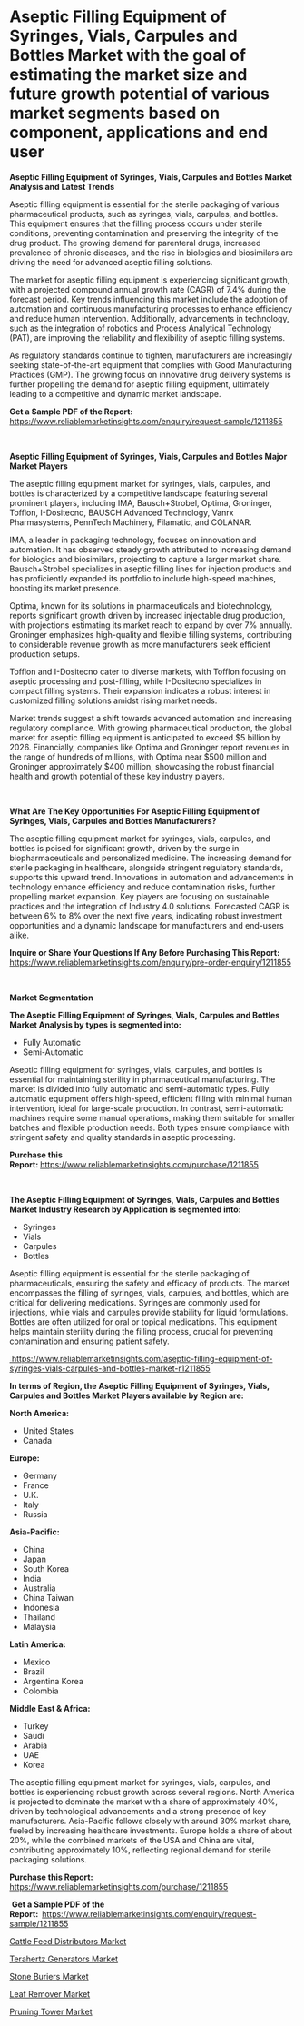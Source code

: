 <p><h1>Aseptic Filling Equipment of Syringes, Vials, Carpules and Bottles Market with the goal of estimating the market size and future growth potential of various market segments based on component, applications and end user</h1></p><p><strong>Aseptic Filling Equipment of Syringes, Vials, Carpules and Bottles Market Analysis and Latest Trends</strong></p>
<p><p>Aseptic filling equipment is essential for the sterile packaging of various pharmaceutical products, such as syringes, vials, carpules, and bottles. This equipment ensures that the filling process occurs under sterile conditions, preventing contamination and preserving the integrity of the drug product. The growing demand for parenteral drugs, increased prevalence of chronic diseases, and the rise in biologics and biosimilars are driving the need for advanced aseptic filling solutions.</p><p>The market for aseptic filling equipment is experiencing significant growth, with a projected compound annual growth rate (CAGR) of 7.4% during the forecast period. Key trends influencing this market include the adoption of automation and continuous manufacturing processes to enhance efficiency and reduce human intervention. Additionally, advancements in technology, such as the integration of robotics and Process Analytical Technology (PAT), are improving the reliability and flexibility of aseptic filling systems.</p><p>As regulatory standards continue to tighten, manufacturers are increasingly seeking state-of-the-art equipment that complies with Good Manufacturing Practices (GMP). The growing focus on innovative drug delivery systems is further propelling the demand for aseptic filling equipment, ultimately leading to a competitive and dynamic market landscape.</p></p>
<p><strong>Get a Sample PDF of the Report:&nbsp;</strong> <a href="https://www.reliablemarketinsights.com/enquiry/request-sample/1211855?utm_campaign=1355&utm_medium=2&utm_source=Github&utm_content=ia&utm_term=06102024&utm_id=aseptic-filling-equipment-of-syringes-vials-carpules-and-bottles">https://www.reliablemarketinsights.com/enquiry/request-sample/1211855</a></p>
<p>&nbsp;</p>
<p><strong>Aseptic Filling Equipment of Syringes, Vials, Carpules and Bottles Major Market Players</strong></p>
<p><p>The aseptic filling equipment market for syringes, vials, carpules, and bottles is characterized by a competitive landscape featuring several prominent players, including IMA, Bausch+Strobel, Optima, Groninger, Tofflon, I-Dositecno, BAUSCH Advanced Technology, Vanrx Pharmasystems, PennTech Machinery, Filamatic, and COLANAR. </p><p>IMA, a leader in packaging technology, focuses on innovation and automation. It has observed steady growth attributed to increasing demand for biologics and biosimilars, projecting to capture a larger market share. Bausch+Strobel specializes in aseptic filling lines for injection products and has proficiently expanded its portfolio to include high-speed machines, boosting its market presence.</p><p>Optima, known for its solutions in pharmaceuticals and biotechnology, reports significant growth driven by increased injectable drug production, with projections estimating its market reach to expand by over 7% annually. Groninger emphasizes high-quality and flexible filling systems, contributing to considerable revenue growth as more manufacturers seek efficient production setups. </p><p>Tofflon and I-Dositecno cater to diverse markets, with Tofflon focusing on aseptic processing and post-filling, while I-Dositecno specializes in compact filling systems. Their expansion indicates a robust interest in customized filling solutions amidst rising market needs.</p><p>Market trends suggest a shift towards advanced automation and increasing regulatory compliance. With growing pharmaceutical production, the global market for aseptic filling equipment is anticipated to exceed $5 billion by 2026. Financially, companies like Optima and Groninger report revenues in the range of hundreds of millions, with Optima near $500 million and Groninger approximately $400 million, showcasing the robust financial health and growth potential of these key industry players.</p></p>
<p>&nbsp;</p>
<p><strong>What Are The Key Opportunities For Aseptic Filling Equipment of Syringes, Vials, Carpules and Bottles Manufacturers?</strong></p>
<p><p>The aseptic filling equipment market for syringes, vials, carpules, and bottles is poised for significant growth, driven by the surge in biopharmaceuticals and personalized medicine. The increasing demand for sterile packaging in healthcare, alongside stringent regulatory standards, supports this upward trend. Innovations in automation and advancements in technology enhance efficiency and reduce contamination risks, further propelling market expansion. Key players are focusing on sustainable practices and the integration of Industry 4.0 solutions. Forecasted CAGR is between 6% to 8% over the next five years, indicating robust investment opportunities and a dynamic landscape for manufacturers and end-users alike.</p></p>
<p><strong>Inquire or Share Your Questions If Any Before Purchasing This Report:</strong> <a href="https://www.reliablemarketinsights.com/enquiry/pre-order-enquiry/1211855?utm_campaign=1355&utm_medium=2&utm_source=Github&utm_content=ia&utm_term=06102024&utm_id=aseptic-filling-equipment-of-syringes-vials-carpules-and-bottles">https://www.reliablemarketinsights.com/enquiry/pre-order-enquiry/1211855</a></p>
<p>&nbsp;</p>
<p><strong>Market Segmentation</strong></p>
<p><strong>The Aseptic Filling Equipment of Syringes, Vials, Carpules and Bottles Market Analysis by types is segmented into:</strong></p>
<p><ul><li>Fully Automatic</li><li>Semi-Automatic</li></ul></p>
<p><p>Aseptic filling equipment for syringes, vials, carpules, and bottles is essential for maintaining sterility in pharmaceutical manufacturing. The market is divided into fully automatic and semi-automatic types. Fully automatic equipment offers high-speed, efficient filling with minimal human intervention, ideal for large-scale production. In contrast, semi-automatic machines require some manual operations, making them suitable for smaller batches and flexible production needs. Both types ensure compliance with stringent safety and quality standards in aseptic processing.</p></p>
<p><strong>Purchase this Report:&nbsp;</strong><a href="https://www.reliablemarketinsights.com/purchase/1211855?utm_campaign=1355&utm_medium=2&utm_source=Github&utm_content=ia&utm_term=06102024&utm_id=aseptic-filling-equipment-of-syringes-vials-carpules-and-bottles">https://www.reliablemarketinsights.com/purchase/1211855</a></p>
<p>&nbsp;</p>
<p><strong>The Aseptic Filling Equipment of Syringes, Vials, Carpules and Bottles Market Industry Research by Application is segmented into:</strong></p>
<p><ul><li>Syringes</li><li>Vials</li><li>Carpules</li><li>Bottles</li></ul></p>
<p><p>Aseptic filling equipment is essential for the sterile packaging of pharmaceuticals, ensuring the safety and efficacy of products. The market encompasses the filling of syringes, vials, carpules, and bottles, which are critical for delivering medications. Syringes are commonly used for injections, while vials and carpules provide stability for liquid formulations. Bottles are often utilized for oral or topical medications. This equipment helps maintain sterility during the filling process, crucial for preventing contamination and ensuring patient safety.</p></p>
<p><a href="https://www.reliablemarketinsights.com/aseptic-filling-equipment-of-syringes-vials-carpules-and-bottles-market-r1211855?utm_campaign=1355&utm_medium=2&utm_source=Github&utm_content=ia&utm_term=06102024&utm_id=aseptic-filling-equipment-of-syringes-vials-carpules-and-bottles">&nbsp;https://www.reliablemarketinsights.com/aseptic-filling-equipment-of-syringes-vials-carpules-and-bottles-market-r1211855</a></p>
<p><strong>In terms of Region, the Aseptic Filling Equipment of Syringes, Vials, Carpules and Bottles Market Players available by Region are:</strong></p>
<p>
    <p> <strong> North America: </strong>
        <ul>
            <li>United States</li>
            <li>Canada</li>
        </ul>
        </p> 
    <p> <strong> Europe: </strong>
        <ul>
            <li>Germany</li>
            <li>France</li>
            <li>U.K.</li>
            <li>Italy</li>
            <li>Russia</li>
        </ul>
        </p> 
    <p> <strong> Asia-Pacific: </strong>
        <ul>
            <li>China</li>
            <li>Japan</li>
            <li>South Korea</li>
            <li>India</li>
            <li>Australia</li>
            <li>China Taiwan</li>
            <li>Indonesia</li>
            <li>Thailand</li>
            <li>Malaysia</li>
        </ul>
        </p> 
    <p> <strong> Latin America: </strong>
        <ul>
            <li>Mexico</li>
            <li>Brazil</li>
            <li>Argentina Korea</li>
            <li>Colombia</li>
        </ul>
        </p> 
    <p> <strong> Middle East & Africa: </strong>
        <ul>
            <li>Turkey</li>
            <li>Saudi</li>
            <li>Arabia</li>
            <li>UAE</li>
            <li>Korea</li>
        </ul>
    </p>
    </p>
<p><p>The aseptic filling equipment market for syringes, vials, carpules, and bottles is experiencing robust growth across several regions. North America is projected to dominate the market with a share of approximately 40%, driven by technological advancements and a strong presence of key manufacturers. Asia-Pacific follows closely with around 30% market share, fueled by increasing healthcare investments. Europe holds a share of about 20%, while the combined markets of the USA and China are vital, contributing approximately 10%, reflecting regional demand for sterile packaging solutions.</p></p>
<p><strong>Purchase this Report: </strong><a href="https://www.reliablemarketinsights.com/purchase/1211855?utm_campaign=1355&utm_medium=2&utm_source=Github&utm_content=ia&utm_term=06102024&utm_id=aseptic-filling-equipment-of-syringes-vials-carpules-and-bottles">https://www.reliablemarketinsights.com/purchase/1211855</a></p>
<p>&nbsp;<strong>Get a Sample PDF of the Report:&nbsp;&nbsp;</strong><a href="https://www.reliablemarketinsights.com/enquiry/request-sample/1211855?utm_campaign=1355&utm_medium=2&utm_source=Github&utm_content=ia&utm_term=06102024&utm_id=aseptic-filling-equipment-of-syringes-vials-carpules-and-bottles">https://www.reliablemarketinsights.com/enquiry/request-sample/1211855</a></p>
<p><strong></strong></p>
<p><p><a href="https://www.linkedin.com/pulse/cattle-feed-distributors-market-strategic-insights-product-o9fze?utm_campaign=1355&utm_medium=2&utm_source=Github&utm_content=ia&utm_term=06102024&utm_id=aseptic-filling-equipment-of-syringes-vials-carpules-and-bottles">Cattle Feed Distributors Market</a></p><p><a href="https://github.com/petbigbeepjn/Market-Research-Report-List-1/blob/main/terahertz-generators-market.md?utm_campaign=1355&utm_medium=2&utm_source=Github&utm_content=ia&utm_term=06102024&utm_id=aseptic-filling-equipment-of-syringes-vials-carpules-and-bottles">Terahertz Generators Market</a></p><p><a href="https://www.linkedin.com/pulse/stone-buriers-market-outlook-forecast-from-2024-2031-share-insights-g7bae?utm_campaign=1355&utm_medium=2&utm_source=Github&utm_content=ia&utm_term=06102024&utm_id=aseptic-filling-equipment-of-syringes-vials-carpules-and-bottles">Stone Buriers Market</a></p><p><a href="https://www.linkedin.com/pulse/evaluating-global-leaf-remover-market-trends-growth-opportunities-5d5se?utm_campaign=1355&utm_medium=2&utm_source=Github&utm_content=ia&utm_term=06102024&utm_id=aseptic-filling-equipment-of-syringes-vials-carpules-and-bottles">Leaf Remover Market</a></p><p><a href="https://www.linkedin.com/pulse/pruning-tower-market-industry-landscape-growth-trajectories-hfv8e?utm_campaign=1355&utm_medium=2&utm_source=Github&utm_content=ia&utm_term=06102024&utm_id=aseptic-filling-equipment-of-syringes-vials-carpules-and-bottles">Pruning Tower Market</a></p></p>